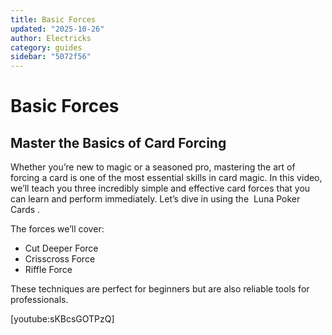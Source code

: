 ```yaml
---
title: Basic Forces
updated: "2025-10-26"
author: Electricks
category: guides
sidebar: "5072f56"
---
```


# Basic Forces

## Master the Basics of Card Forcing

Whether you’re new to magic or a seasoned pro, mastering the art of forcing a card is one of the most essential skills in card magic. In this video, we’ll teach you three incredibly simple and effective card forces that you can learn and perform immediately. Let’s dive in using the  Luna Poker Cards .

The forces we’ll cover:

- Cut Deeper Force
- Crisscross Force
- Riffle Force

These techniques are perfect for beginners but are also reliable tools for professionals.

[youtube:sKBcsGOTPzQ]